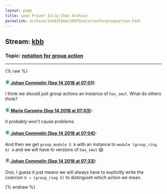 ```yaml
---
layout: page
title: Lean Prover Zulip Chat Archive 
permalink: archive/141825kbb/18975notationforgroupaction.html
---
```


## Stream: [kbb](index.html)
### Topic: [notation for group action](18975notationforgroupaction.html)

---


{% raw %}
#### [![Click to go to Zulip](../../assets/img/zulip2.png) Johan Commelin (Sep 14 2018 at 07:01)](https://leanprover.zulipchat.com/#narrow/stream/141825-kbb/topic/notation%20for%20group%20action/near/133932189):
I think we should just group actions an instance of `has_smul`. What do others think?

#### [![Click to go to Zulip](../../assets/img/zulip2.png) Mario Carneiro (Sep 14 2018 at 07:03)](https://leanprover.zulipchat.com/#narrow/stream/141825-kbb/topic/notation%20for%20group%20action/near/133932247):
it *probably* won't cause problems

#### [![Click to go to Zulip](../../assets/img/zulip2.png) Johan Commelin (Sep 14 2018 at 07:04)](https://leanprover.zulipchat.com/#narrow/stream/141825-kbb/topic/notation%20for%20group%20action/near/133932291):
And then we get `group_module G A` with an instance to `module (group_ring G) A` and we will have to versions of `has_smul` :scream:

#### [![Click to go to Zulip](../../assets/img/zulip2.png) Johan Commelin (Sep 14 2018 at 07:33)](https://leanprover.zulipchat.com/#narrow/stream/141825-kbb/topic/notation%20for%20group%20action/near/133933127):
Ooo, I guess it just means we will always have to explicitly write the coercion `G → (group_ring G)` to distinguish which action we mean.


{% endraw %}
